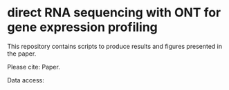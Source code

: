 # direct RNA sequencing with ONT for gene expression profiling


This repository contains scripts to produce results and figures presented in the paper.

Please cite:
Paper.

Data access:

